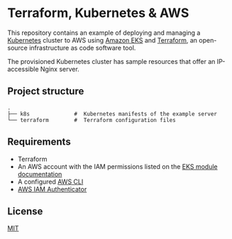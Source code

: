 # Terraform, Kubernetes & AWS

This repository contains an example of deploying and managing a [Kubernetes](https://kubernetes.io/) cluster to AWS using [Amazon EKS](https://aws.amazon.com/eks) and [Terraform](https://www.terraform.io/), an open-source infrastructure as code software tool. 

The provisioned Kubernetes cluster has sample resources that offer an IP-accessible Nginx server.

## Project structure
    .
    ├── k8s              #  Kubernetes manifests of the example server
    └── terraform        #  Terraform configuration files

## Requirements

- Terraform
- An  AWS account with the IAM permissions listed on the  [EKS module documentation](https://github.com/terraform-aws-modules/terraform-aws-eks/blob/master/docs/iam-permissions.md)
- A configured [AWS CLI](https://docs.aws.amazon.com/cli/latest/userguide/cli-chap-install.html)
- [AWS IAM Authenticator](https://docs.aws.amazon.com/eks/latest/userguide/install-aws-iam-authenticator.html)

## License

[MIT](https://github.com/iammateus/terraform-kubernetes-aws/blob/main/LICENSE)

